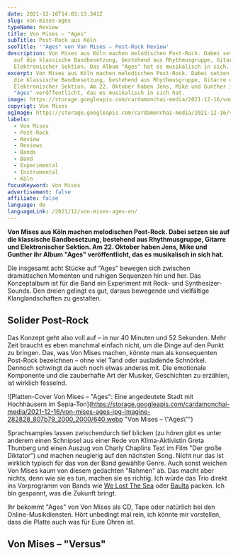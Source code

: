 ```yaml
---
date: 2021-12-16T14:03:13.341Z
slug: von-mises-ages
typeName: Review
title: Von Mises – "Ages"
subTitle: Post-Rock aus Köln
seoTitle: '"Ages" von Von Mises – Post-Rock Review'
description: Von Mises aus Köln machen melodischen Post-Rock. Dabei setzen sie
  auf die klassische Bandbesetzung, bestehend aus Rhythmusgruppe, Gitarre und
  Elektronischer Sektion. Das Album "Ages" hat es musikalisch in sich.
excerpt: Von Mises aus Köln machen melodischen Post-Rock. Dabei setzen sie auf
  die klassische Bandbesetzung, bestehend aus Rhythmusgruppe, Gitarre und
  Elektronischer Sektion. Am 22. Oktober haben Jens, Mike und Gunther ihr Album
  "Ages" veröffentlicht, das es musikalisch in sich hat.
image: https://storage.googleapis.com/cardamonchai-media/2021-12-16/von-mises-jpg-imagine-f8f8f8_000000_1024_768/640.webp
copyrigt: Von Mises
ogImage: https://storage.googleapis.com/cardamonchai-media/2021-12-16/von-mises-fb-png-imagine-f8f8f8_a1a1a1_1200_628/640.webp
labels:
  - Von Mises
  - Post-Rock
  - Review
  - Reviews
  - Bands
  - Band
  - Experimental
  - Instrumental
  - Köln
focusKeyword: Von Mises
advertisement: false
affiliate: false
language: de
languageLink: /2021/12/von-mises-ages-en/
---
```

**Von Mises aus Köln machen melodischen Post-Rock. Dabei setzen sie auf die klassische Bandbesetzung, bestehend aus Rhythmusgruppe, Gitarre und Elektronischer Sektion. Am 22. Oktober haben Jens, Mike und Gunther ihr Album "Ages" veröffentlicht, das es musikalisch in sich hat.**

Die insgesamt acht Stücke auf "Ages" bewegen sich zwischen dramatischen Momenten und ruhigen Sequenzen hin und her. Das Konzeptalbum ist für die Band ein Experiment mit Rock- und Synthesizer-Sounds. Den dreien gelingt es gut, daraus bewegende und vielfältige Klanglandschaften zu gestalten.

## Solider Post-Rock

Das Konzept geht also voll auf – in nur 40 Minuten und 52 Sekunden. Mehr Zeit braucht es eben manchmal einfach nicht, um die Dinge auf den Punkt zu bringen. Das, was Von Mises machen, könnte man als konsequenten Post-Rock bezeichnen – ohne viel Tand oder ausladende Schnörkel. Dennoch schwingt da auch noch etwas anderes mit. Die emotionale Komponente und die zauberhafte Art der Musiker, Geschichten zu erzählen, ist wirklich fesselnd.

![Platten-Cover Von Mises – "Ages": Eine angedeutete Stadt mit Hochhäusern im Sepia-Ton](https://storage.googleapis.com/cardamonchai-media/2021-12-16/von-mises-ages-jpg-imagine-282828_807b79_2000_2000/640.webp "Von Mises – \\"Ages\\"")

Sprachsamples lassen zwischendurch tief blicken (zu hören gibt es unter anderem einen Schnipsel aus einer Rede von Klima-Aktivistin Greta Thunberg und einen Auszug von Charly Chaplins Text im Film "Der große Diktator") und machen neugierig auf den nächsten Song. Nicht nur das ist wirklich typisch für das von der Band gewählte Genre. Auch sonst weichen Von Mises kaum von diesem gedachten "Rahmen" ab. Das macht aber nichts, denn wie sie es tun, machen sie es richtig. Ich würde das Trio direkt ins Vorprogramm von Bands wie [We Lost The Sea](/2021/01/we-lost-the-sea-interview/) oder [Baulta](/2021/03/baulta-interview/) packen. Ich bin gespannt, was die Zukunft bringt.

Ihr bekommt "Ages" von Von Mises als CD, Tape oder natürlich bei den Online-Musikdiensten. Hört unbedingt mal rein, ich könnte mir vorstellen, dass die Platte auch was für Eure Ohren ist.

## Von Mises – "Versus"

<YouTube id="YXStG9da0V8&list=OLAK5uy_nwyGg0AvNFnAfYWxv83dNwc0Tin70APYg&index=5" />